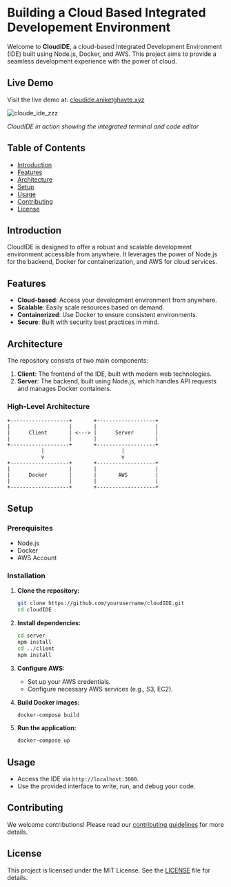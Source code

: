 # Building a Cloud Based Integrated Developement Environment

Welcome to **CloudIDE**, a cloud-based Integrated Development Environment (IDE) built using Node.js, Docker, and AWS. This project aims to provide a seamless development experience with the power of cloud.
## Live Demo

Visit the live demo at: [cloudide.aniketghavte.xyz](https://cloudide.aniketghavte.xyz)

![cloude_ide_zzz](https://github.com/user-attachments/assets/7ac7195f-b780-4f2f-ada9-c4098e940c6b)


*CloudIDE in action showing the integrated terminal and code editor*

## Table of Contents
- [Introduction](#introduction)
- [Features](#features)
- [Architecture](#architecture)
- [Setup](#setup)
- [Usage](#usage)
- [Contributing](#contributing)
- [License](#license)

## Introduction

CloudIDE is designed to offer a robust and scalable development environment accessible from anywhere. It leverages the power of Node.js for the backend, Docker for containerization, and AWS for cloud services.

## Features

- **Cloud-based**: Access your development environment from anywhere.
- **Scalable**: Easily scale resources based on demand.
- **Containerized**: Use Docker to ensure consistent environments.
- **Secure**: Built with security best practices in mind.

## Architecture

The repository consists of two main components:

1. **Client**: The frontend of the IDE, built with modern web technologies.
2. **Server**: The backend, built using Node.js, which handles API requests and manages Docker containers.

### High-Level Architecture

```
+-------------------+       +-------------------+
|                   |       |                   |
|      Client       | <---> |      Server       |
|                   |       |                   |
+-------------------+       +-------------------+
           |                         |
           v                         v
+-------------------+       +-------------------+
|                   |       |                   |
|      Docker       |       |       AWS         |
|                   |       |                   |
+-------------------+       +-------------------+
```

## Setup

### Prerequisites

- Node.js
- Docker
- AWS Account

### Installation

1. **Clone the repository:**
    ```sh
    git clone https://github.com/yourusername/cloudIDE.git
    cd cloudIDE
    ```

2. **Install dependencies:**
    ```sh
    cd server
    npm install
    cd ../client
    npm install
    ```

3. **Configure AWS:**
    - Set up your AWS credentials.
    - Configure necessary AWS services (e.g., S3, EC2).

4. **Build Docker images:**
    ```sh
    docker-compose build
    ```

5. **Run the application:**
    ```sh
    docker-compose up
    ```

## Usage

- Access the IDE via `http://localhost:3000`.
- Use the provided interface to write, run, and debug your code.

## Contributing

We welcome contributions! Please read our [contributing guidelines](CONTRIBUTING.md) for more details.

## License

This project is licensed under the MIT License. See the [LICENSE](LICENSE) file for details.
